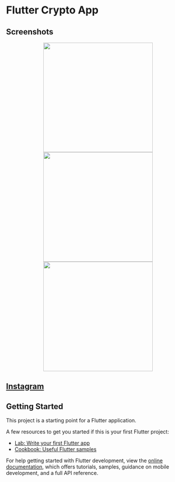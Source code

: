 # Flutter Crypto App

## Screenshots
<p align="center">
  <img src="https://user-images.githubusercontent.com/96375955/187079069-0542cc2f-2ce6-4139-8508-c748fd059fba.png" width="300">
  <img src="https://user-images.githubusercontent.com/96375955/187079056-fc42c191-3205-436e-b753-0cdce59f46b8.png" width="300">
  <img src="https://user-images.githubusercontent.com/96375955/187079061-5736bca7-c99e-4a45-a152-bb0034b4d73e.png" width="300">
  </p>

## [Instagram](https://instagram.com/niima.dev)

## Getting Started

This project is a starting point for a Flutter application.

A few resources to get you started if this is your first Flutter project:

- [Lab: Write your first Flutter app](https://docs.flutter.dev/get-started/codelab)
- [Cookbook: Useful Flutter samples](https://docs.flutter.dev/cookbook)

For help getting started with Flutter development, view the
[online documentation](https://docs.flutter.dev/), which offers tutorials,
samples, guidance on mobile development, and a full API reference.
